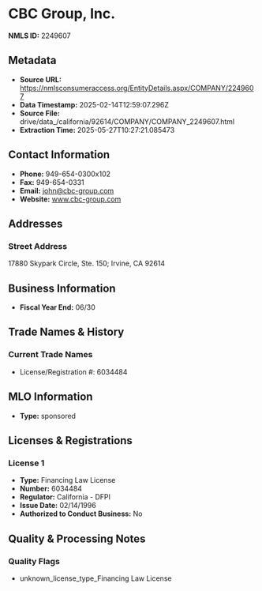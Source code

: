 # CBC Group, Inc.

**NMLS ID:** 2249607

## Metadata
- **Source URL:** https://nmlsconsumeraccess.org/EntityDetails.aspx/COMPANY/2249607
- **Data Timestamp:** 2025-02-14T12:59:07.296Z
- **Source File:** drive/data_/california/92614/COMPANY/COMPANY_2249607.html
- **Extraction Time:** 2025-05-27T10:27:21.085473

## Contact Information
- **Phone:** 949-654-0300x102
- **Fax:** 949-654-0331
- **Email:** john@cbc-group.com
- **Website:** www.cbc-group.com

## Addresses
### Street Address
17880 Skypark Circle, Ste. 150; Irvine, CA 92614

## Business Information
- **Fiscal Year End:** 06/30

## Trade Names & History
### Current Trade Names
- License/Registration #: 6034484

## MLO Information
- **Type:** sponsored

## Licenses & Registrations

### License 1
- **Type:** Financing Law License
- **Number:** 6034484
- **Regulator:** California - DFPI
- **Issue Date:** 02/14/1996
- **Authorized to Conduct Business:** No

## Quality & Processing Notes
### Quality Flags
- unknown_license_type_Financing Law License
